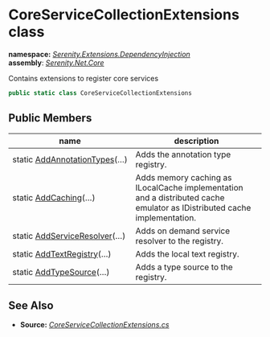 # CoreServiceCollectionExtensions class
**namespace:** *[Serenity.Extensions.DependencyInjection](../README.md#serenity.extensions.dependencyinjection-namespace)*   **assembly**: *[Serenity.Net.Core](../README.md)*

Contains extensions to register core services

```csharp
public static class CoreServiceCollectionExtensions
```

## Public Members

| name | description |
| --- | --- |
| static [AddAnnotationTypes](CoreServiceCollectionExtensions/AddAnnotationTypes.md)(…) | Adds the annotation type registry. |
| static [AddCaching](CoreServiceCollectionExtensions/AddCaching.md)(…) | Adds memory caching as ILocalCache implementation and a distributed cache emulator as IDistributed cache implementation. |
| static [AddServiceResolver](CoreServiceCollectionExtensions/AddServiceResolver.md)(…) | Adds on demand service resolver to the registry. |
| static [AddTextRegistry](CoreServiceCollectionExtensions/AddTextRegistry.md)(…) | Adds the local text registry. |
| static [AddTypeSource](CoreServiceCollectionExtensions/AddTypeSource.md)(…) | Adds a type source to the registry. |

## See Also

* **Source:** *[CoreServiceCollectionExtensions.cs](https://github.com/serenity-is/Serenity/blob/master/src/Serenity.Net.Core/Helpers/CoreServiceCollectionExtensions.cs)*